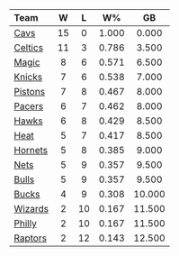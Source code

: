 | Team                            |  W  |  L  |  W%   |   GB   |
|:--------------------------------|:---:|:---:|:-----:|:------:|
| [Cavs](/r/clevelandcavs)        | 15  |  0  | 1.000 | 0.000  |
| [Celtics](/r/bostonceltics)     | 11  |  3  | 0.786 | 3.500  |
| [Magic](/r/OrlandoMagic)        |  8  |  6  | 0.571 | 6.500  |
| [Knicks](/r/NYKnicks)           |  7  |  6  | 0.538 | 7.000  |
| [Pistons](/r/DetroitPistons)    |  7  |  8  | 0.467 | 8.000  |
| [Pacers](/r/pacers)             |  6  |  7  | 0.462 | 8.000  |
| [Hawks](/r/AtlantaHawks)        |  6  |  8  | 0.429 | 8.500  |
| [Heat](/r/heat)                 |  5  |  7  | 0.417 | 8.500  |
| [Hornets](/r/CharlotteHornets)  |  5  |  8  | 0.385 | 9.000  |
| [Nets](/r/GoNets)               |  5  |  9  | 0.357 | 9.500  |
| [Bulls](/r/chicagobulls)        |  5  |  9  | 0.357 | 9.500  |
| [Bucks](/r/MkeBucks)            |  4  |  9  | 0.308 | 10.000 |
| [Wizards](/r/washingtonwizards) |  2  | 10  | 0.167 | 11.500 |
| [Philly](/r/sixers)             |  2  | 10  | 0.167 | 11.500 |
| [Raptors](/r/torontoraptors)    |  2  | 12  | 0.143 | 12.500 |